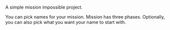 A simple mission impossible project.

You can pick names for your mission.
Mission has three phases.
Optionally, you can also pick what you want your name to start with.